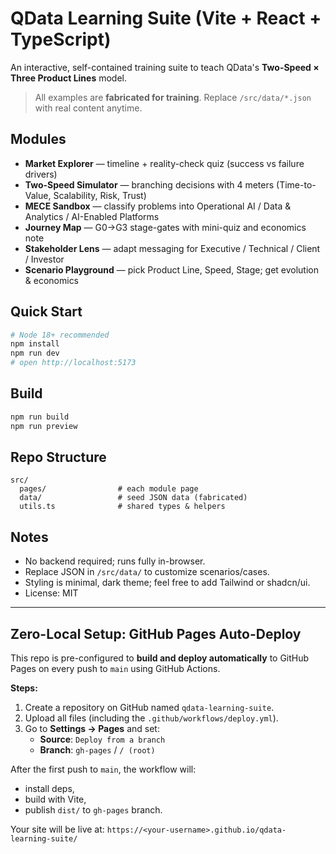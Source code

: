 
# QData Learning Suite (Vite + React + TypeScript)

An interactive, self-contained training suite to teach QData's **Two-Speed × Three Product Lines** model.

> All examples are **fabricated for training**. Replace `/src/data/*.json` with real content anytime.

## Modules

- **Market Explorer** — timeline + reality-check quiz (success vs failure drivers)
- **Two-Speed Simulator** — branching decisions with 4 meters (Time-to-Value, Scalability, Risk, Trust)
- **MECE Sandbox** — classify problems into Operational AI / Data & Analytics / AI-Enabled Platforms
- **Journey Map** — G0→G3 stage-gates with mini-quiz and economics note
- **Stakeholder Lens** — adapt messaging for Executive / Technical / Client / Investor
- **Scenario Playground** — pick Product Line, Speed, Stage; get evolution & economics

## Quick Start

```bash
# Node 18+ recommended
npm install
npm run dev
# open http://localhost:5173
```

## Build

```bash
npm run build
npm run preview
```

## Repo Structure

```
src/
  pages/                # each module page
  data/                 # seed JSON data (fabricated)
  utils.ts              # shared types & helpers
```

## Notes

- No backend required; runs fully in-browser.
- Replace JSON in `/src/data/` to customize scenarios/cases.
- Styling is minimal, dark theme; feel free to add Tailwind or shadcn/ui.
- License: MIT


---

## Zero-Local Setup: GitHub Pages Auto-Deploy

This repo is pre-configured to **build and deploy automatically** to GitHub Pages on every push to `main` using GitHub Actions.

**Steps:**
1. Create a repository on GitHub named `qdata-learning-suite`.
2. Upload all files (including the `.github/workflows/deploy.yml`).
3. Go to **Settings → Pages** and set:
   - **Source**: `Deploy from a branch`
   - **Branch**: `gh-pages` / `/ (root)`

After the first push to `main`, the workflow will:
- install deps,
- build with Vite,
- publish `dist/` to `gh-pages` branch.

Your site will be live at: `https://<your-username>.github.io/qdata-learning-suite/`
